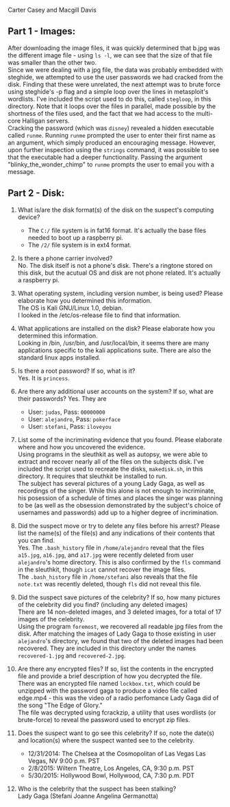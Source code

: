 Carter Casey and Macgill Davis

## Part 1 - Images: ##

After downloading the image files, it was quickly determined that b.jpg was the different image file - using `ls -l`, we can see that the size of that file was smaller than the other two.  
Since we were dealing with a jpg file, the data was probably embedded with steghide, we attempted to use the user passwords we had cracked from the disk. Finding that these were unrelated, the next attempt was to brute force using steghide's -p flag and a simple loop over the lines in metasploit's wordlists. I've included the script used to do this, called `stegloop`, in this directory. Note that it loops over the files in parallel, made possible by the shortness of the files used, and the fact that we had access to the multi-core Halligan servers.  
Cracking the password (which was `disney`) revealed a hidden executable called `runme`. Running `runme` prompted the user to enter their first name as an argument, which simply produced an encouraging message. However, upon further inspection using the `strings` command, it was possible to see that the executable had a deeper functionality. Passing the argument "blinky_the_wonder_chimp" to `runme` prompts the user to email you with a message.

## Part 2 - Disk: ##

1. What is/are the disk format(s) of the disk on the suspect's computing device?  
	* The `C:/` file system is in fat16 format. It's actually the base files needed to boot up a raspberry pi.
	* The `/2/` file system is in ext4 format.

2. Is there a phone carrier involved?  
	No. The disk itself is not a phone's disk. There's a ringtone stored on this disk, but the acutual OS and disk are not phone related. It's actually a raspberry pi.

3. What operating system, including version number, is being used? Please elaborate how you determined this information.  
	The OS is Kali GNU/Linux 1.0, debian.  
	I looked in the /etc/os-release file to find that information.

4. What applications are installed on the disk? Please elaborate how you determined this information.  
	Looking in /bin, /usr/bin, and /usr/local/bin, it seems there are many applications specific to the kali applications suite. There are also the standard linux apps installed.

5. Is there a root password? If so, what is it?  
	Yes. It is `princess`.

6. Are there any additional user accounts on the system? If so, what are their passwords?
	Yes. They are  
	* User: `judas`, Pass: `00000000`
	* User: `alejandro`, Pass: `pokerface`
	* User: `stefani`, Pass: `iloveyou`

7. List some of the incriminating evidence that you found. Please elaborate where and how you uncovered the evidence.  
	Using programs in the sleuthkit as well as autopsy, we were able to extract and recover nearly all of the files on the subjects disk. I've included the script used to recreate the disks, `makedisk.sh`, in this directory. It requires that sleuthkit be installed to run.  
	The subject has several pictures of a young Lady Gaga, as well as recordings of the singer. While this alone is not enough to incriminate, his posession of a schedule of times and places the singer was planning to be (as well as the obsession demonstrated by the subject's choice of usernames and passwords) add up to a higher degree of incrimination.

8. Did the suspect move or try to delete any files before his arrest? Please list the name(s) of the file(s) and any indications of their contents that you can find.  
	Yes. The `.bash_history` file in `/home/alejandro` reveal that the files `a15.jpg`, `a16.jpg`, and `a17.jpg` were recently deleted from user `alejandro`'s home directory. This is also confirmed by the `fls` command in the sleuthkit, though `icat` cannot recover the image files.  
	The `.bash_history` file in `/home/stefani` also reveals that the file `note.txt` was recently deleted, though `fls` did not reveal this file.

9. Did the suspect save pictures of the celebrity? If so, how many pictures of the celebrity did you find? (including any deleted images)  
	There are 14 non-deleted images, and 3 deleted images, for a total of 17 images of the celebrity.  
	Using the program `foremost`, we recovered all readable jpg files from the disk. After matching the images of Lady Gaga to those existing in user `alejandro`'s directory, we found that two of the deleted images had been recovered. They are included in this directory under the names `recovered-1.jpg` and `recovered-2.jpg`.

10. Are there any encrypted files? If so, list the contents in the encrypted file and provide a brief description of how you decrypted the file.  
	There was an encrypted file named `lockbox.txt`, which could be unzipped with the password gaga to produce a video file called edge.mp4 - this was the video of a radio perfomance Lady Gaga did of the song "The Edge of Glory."  
	The file was decrypted using fcrackzip, a utility that uses wordlists (or brute-force) to reveal the password used to encrypt zip files.

11. Does the suspect want to go see this celebrity? If so, note the date(s) and location(s) where the suspect wanted see to the celebrity.  
	* 12/31/2014: The Chelsea at the Cosmopolitan of Las Vegas Las Vegas, NV 9:00 p.m. PST
	* 2/8/2015: Wiltern Theatre, Los Angeles, CA, 9:30 p.m. PST
	* 5/30/2015: Hollywood Bowl, Hollywood, CA, 7:30 p.m. PDT

12. Who is the celebrity that the suspect has been stalking?  
	Lady Gaga (Stefani Joanne Angelina Germanotta)
